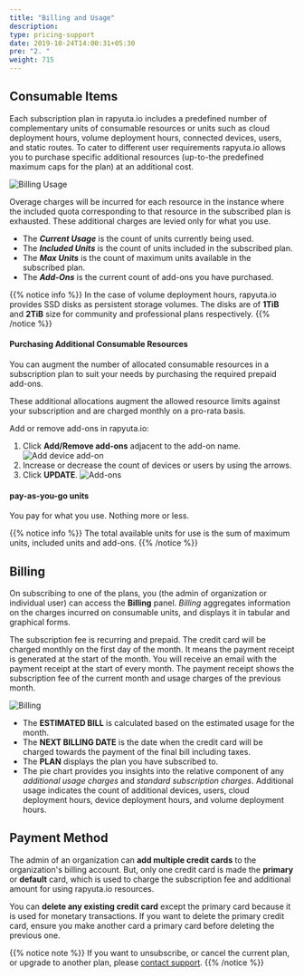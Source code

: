 ```yaml
---
title: "Billing and Usage"
description:
type: pricing-support
date: 2019-10-24T14:00:31+05:30
pre: "2. "
weight: 715
---
```

## Consumable Items
Each subscription plan in rapyuta.io includes a predefined number of complementary units of consumable resources or units such as cloud deployment hours, volume deployment hours, connected devices, users, and static routes. To cater to different user requirements rapyuta.io allows you to purchase specific additional resources (up-to-the predefined maximum caps for the plan) at an additional cost.

![Billing Usage](/images/pricing/billing/billing-usage.png?classes=border,shadow&width=50pc)

Overage charges will be incurred for each resource in the instance where the included quota corresponding to that resource in the subscribed plan is exhausted. These additional charges are levied only for what you use.

* The ***Current Usage*** is the count of units currently being used.
* The ***Included Units*** is the count of units included in the subscribed plan.
* The ***Max Units*** is the count of maximum units available in the subscribed plan.
* The ***Add-Ons*** is the current count of add-ons you have purchased.

{{% notice info %}}
In the case of volume deployment hours, rapyuta.io provides SSD disks as persistent storage volumes. The disks are of **1TiB** and **2TiB** size for community and professional plans respectively.
{{% /notice %}}

#### Purchasing Additional Consumable Resources
You can augment the number of allocated consumable resources in a subscription plan to suit your needs by purchasing the required
prepaid add-ons.

These additional allocations augment the allowed resource limits
against your subscription and are charged monthly on a pro-rata basis.

Add or remove add-ons in rapyuta.io:

1. Click **Add/Remove add-ons** adjacent to the add-on name.
   ![Add device add-on](/images/pricing/billing/add-user-addon.png?classes=border,shadow&width=50pc)
2. Increase or decrease the count of devices or users by using the arrows.
3. Click **UPDATE**.
   ![Add-ons](/images/pricing/billing/increase-addon-count.png?classes=border,shadow&width=50pc)

#### pay-as-you-go units
You pay for what you use. Nothing more or less.

{{% notice info %}}
The total available units for use is the sum of maximum units, included units and add-ons.
{{% /notice %}}

## Billing
On subscribing to one of the plans, you (the admin of organization or
individual user) can access the **Billing** panel. *Billing* aggregates information
on the charges incurred on consumable units, and displays it in
tabular and graphical forms.

The subscription fee is recurring and prepaid. The credit card will be charged monthly on the first day of the month. It means the payment receipt is generated at the start of the month. You will receive an email with the payment receipt at the start of every month. The payment receipt shows the subscription fee of the current month and usage charges of the previous month.

![Billing](/images/pricing/billing/billing-chart.png?classes=border,shadow&width=50pc)

* The **ESTIMATED BILL** is calculated based on the estimated usage for the month.
* The **NEXT BILLING DATE** is the date when the credit card will be charged towards the payment of the final bill including taxes.
* The **PLAN** displays the plan you have subscribed to.
* The pie chart provides you insights into the relative component of any
  *additional usage charges* and *standard subscription charges*. Additional usage indicates the count of additional devices, users, cloud deployment hours, device deployment hours, and volume deployment hours.

## Payment Method
The admin of an organization can **add multiple credit cards** to the organization's billing account. But, only one credit card is made the **primary** or **default** card, which is used to charge the subscription fee and additional amount for using rapyuta.io resources.

You can **delete any existing credit card** except the primary card because it is used for monetary transactions. If you want to delete the primary credit card, ensure you make another card a primary card before deleting the previous one.

{{% notice note %}}
If you want to unsubscribe, or cancel the current plan, or upgrade to another plan,
please <a href="#" onclick="javascript:FreshWidget.show();">contact support</a>.
{{% /notice %}}